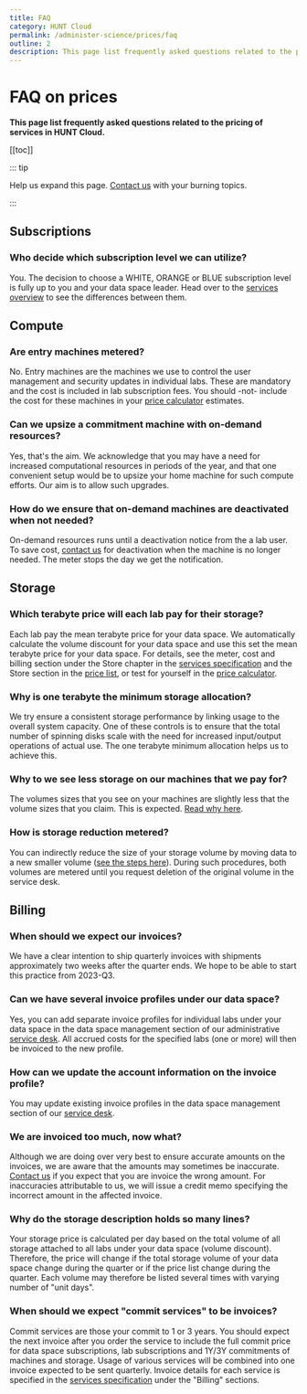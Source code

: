 ```yaml
---
title: FAQ
category: HUNT Cloud
permalink: /administer-science/prices/faq
outline: 2
description: This page list frequently asked questions related to the pricing of services in HUNT Cloud.
---
```


# FAQ on prices

**This page list frequently asked questions related to the pricing of services in HUNT Cloud.**

[[toc]]

::: tip

Help us expand this page. [Contact us](/contact) with your burning topics.

:::




## Subscriptions

### Who decide which subscription level we can utilize?

You. The decision to choose a WHITE, ORANGE or BLUE subscription level is fully up to you and your data space leader. Head over to the [services overview](/administer-science/services/overview/#data-space-subscription) to see the differences between them.



## Compute

### Are entry machines metered?

No. Entry machines are the machines we use to control the user management and security updates in individual labs. These are mandatory and the cost is included in lab subscription fees. You should -not- include the cost for these machines in your [price calculator](/administer-science/prices/calculator) estimates.

### Can we upsize a commitment machine with on-demand resources?

Yes, that's the aim. We acknowledge that you may have a need for increased computational resources in periods of the year, and that one convenient setup would be to upsize your home machine for such compute efforts. Our aim is to allow such upgrades.

### How do we ensure that on-demand machines are deactivated when not needed?

On-demand resources runs until a deactivation notice from the a lab user. To save cost, [contact us](/contact) for deactivation when the machine is no longer needed. The meter stops the day we get the notification.




## Storage

### Which terabyte price will each lab pay for their storage?

Each lab pay the mean terabyte price for your data space. We automatically calculate the volume discount for your data space and use this set the mean terabyte price for your data space. For details, see the meter, cost and billing section under the Store chapter in the [services specification](/administer-science/services/specifications) and the Store section in the [price list](/administer-science/prices/pricelist), or test for yourself in the [price calculator](/administer-science/prices/calculator).

### Why is one terabyte the minimum storage allocation?

We try ensure a consistent storage performance by linking usage to the overall system capacity. One of these controls is to ensure that the total number of spinning disks scale with the need for increased input/output operations of actual use. The one terabyte minimum allocation helps us to achieve this.

### Why to we see less storage on our machines that we pay for?

The volumes sizes that you see on your machines are slightly less that the volume sizes that you claim. This is expected. [Read why here](/administer-science/data/faq/#why-is-volume-sizes-less-than-claimed).

### How is storage reduction metered?

You can indirectly reduce the size of your storage volume by moving data to a new smaller volume ([see the steps here](/administer-science/data/faq/#can-we-reduce-the-size-of-existing-volumes)). During such procedures, both volumes are metered until you request deletion of the original volume in the service desk.


## Billing


### When should we expect our invoices?

We have a clear intention to ship quarterly invoices with shipments approximately two weeks after the quarter ends. We hope to be able to start this practice from 2023-Q3.

### Can we have several invoice profiles under our data space?

Yes, you can add separate invoice profiles for individual labs under your data space in the data space management section of our administrative [service desk](/administer-science/service-desk/data-space-orders/#new-invoice-profile). All accrued costs for the specified labs (one or more) will then be invoiced to the new profile.

### How can we update the account information on the invoice profile?

You may update existing invoice profiles in the data space management section of our [service desk](/administer-science/service-desk/data-space-orders/#update-existing-invoice-profile).

### We are invoiced too much, now what?

Although we are doing over very best to ensure accurate amounts on the invoices, we are aware that the amounts may sometimes be inaccurate. [Contact us](/contact) if you expect that you are invoice the wrong amount. For inaccuracies attributable to us, we will issue a credit memo specifying the incorrect amount in the affected invoice.

### Why do the storage description holds so many lines?

Your storage price is calculated per day based on the total volume of all storage attached to all labs under your data space (volume discount). Therefore, the price will change if the total storage volume of your data space change during the quarter or if the price list change during the quarter. Each volume may therefore be listed several times with varying number of "unit days".

### When should we expect "commit services" to be invoices?

Commit services are those your commit to 1 or 3 years.
You should expect the next invoice after you order the service to include the full commit price for data space subscriptions, lab subscriptions and 1Y/3Y commitments of machines and storage. Usage of various services will be combined into one invoice expected to be sent quarterly. Invoice details for each service is specified in the [services specification](/administer-science/services/specifications) under the "Billing" sections.


